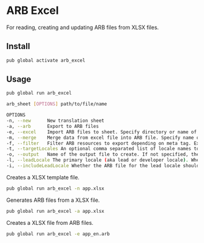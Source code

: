 # ARB Excel

For reading, creating and updating ARB files from XLSX files.

## Install

```bash
pub global activate arb_excel
```

## Usage

```bash
pub global run arb_excel

arb_sheet [OPTIONS] path/to/file/name

OPTIONS
-n, --new      New translation sheet
-a, --arb      Export to ARB files
-e, --excel    Import ARB files to sheet. Specify directory or name of main ARB file to import.
-m, --merge    Merge data from excel file into ARB file. Specify name of Excel and ARB file to import.
-f, --filter   Filter ARB resources to export depending on meta tag. Example: -f x-reviewed:false.
-t, --targetLocales An optional comma separated list of locale names to be included in the Excel file created.
-o, --output   Name of the output file to create. If not specified, the name is derived from the input file name.
-l, --leadLocale The primary locale (aka lead or developer locale). When generating Excel files, it is assumed, this is the source locale.
-i, --includeLeadLocale Whether the ARB file for the lead locale should be extracted from the Excel as well.
```

Creates a XLSX template file.

```bash
pub global run arb_excel -n app.xlsx
```

Generates ARB files from a XLSX file.

```bash
pub global run arb_excel -a app.xlsx
```

Creates a XLSX file from ARB files.

```bash
pub global run arb_excel -e app_en.arb
```
